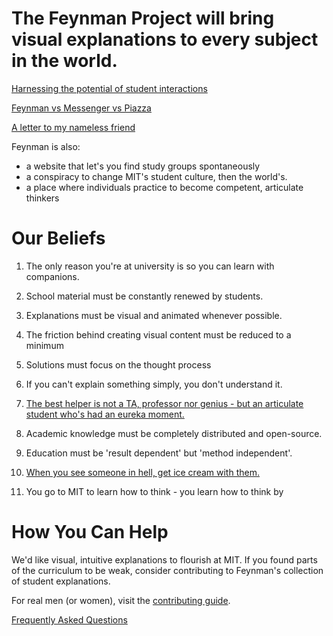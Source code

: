 # The Feynman Project will bring visual explanations to every subject in the world.  

[Harnessing the potential of student interactions](./doc/harness_potential.md)

[Feynman vs Messenger vs Piazza](./doc/facebook_piazza.md) 

[A letter to my nameless friend](./doc/my_promise.md)

Feynman is also: 
- a website that let's you find study groups spontaneously
- a conspiracy to change MIT's student culture, then the world's. 
- a place where individuals practice to become competent, articulate thinkers  
     
# Our Beliefs

1) The only reason you're at university is so you can learn with companions.  

2) School material must be constantly renewed by students.

3) Explanations must be visual and animated whenever possible.

4) The friction behind creating visual content must be reduced to a minimum 

5) Solutions must focus on the thought process 

6) If you can't explain something simply, you don't understand it.

7) [The best helper is not a TA, professor nor genius - but an articulate student who's had an eureka moment.](./doc/best_helper.md)

8) Academic knowledge must be completely distributed and open-source. 

9) Education must be 'result dependent' but 'method independent'.  

10) [When you see someone in hell, get ice cream with them.](./doc/never_abandoned.md)

11) You go to MIT to learn how to think - you learn how to think by 

# How You Can Help 

We'd like visual, intuitive explanations to flourish at MIT. If you found parts of the curriculum to be weak, consider contributing to Feynman's collection of student explanations. 

For real men (or women), visit the [contributing guide](CONTRIBUTING.md). 

[Frequently Asked Questions](FAQ.md)
